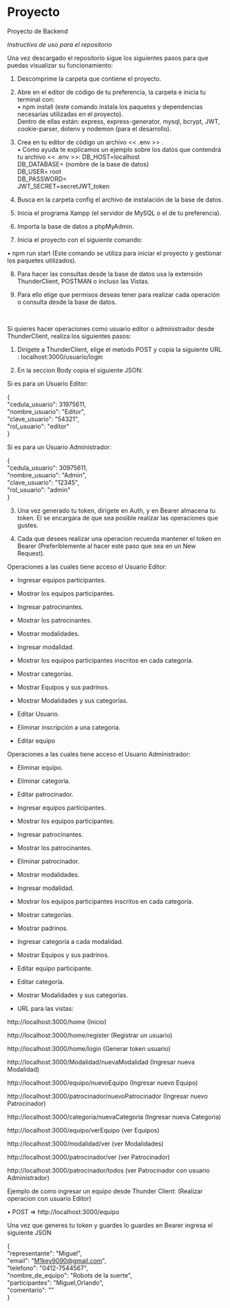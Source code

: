 # Proyecto
Proyecto de Backend

*Instructivo de uso para el repositorio*  

Una vez descargado el repositorio sigue los siguientes pasos para que puedas visualizar su funcionamiento:  

1.	Descomprime la carpeta que contiene el proyecto.  

2.	Abre en el editor de código de tu preferencia, la carpeta e inicia tu terminal con:  <br>
•	npm install (este comando instala los paquetes y dependencias necesarias utilizadas en el proyecto).  <br>
 Dentro de ellas están: express, express-generator, mysql, bcrypt, JWT, cookie-parser, dotenv y nodemon (para el desarrollo).  

3.	Crea en tu editor de código un archivo << .env >> .  
•	Como ayuda te explicamos un ejemplo sobre los datos que contendrá tu archivo   << .env >>:
DB_HOST=localhost  <br>
DB_DATABASE= (nombre de la base de datos)  <br>
DB_USER= root  <br>
DB_PASSWORD=  <br>
JWT_SECRET=secretJWT_token  <br> 

4.	Busca en la carpeta config el archivo de instalación de la base de datos.  


5.	Inicia el programa Xampp (el servidor de MySQL o el de tu preferencia).  


6.	Importa la base de datos a phpMyAdmin.  


7.	Inicia el proyecto con el siguiente comando:      

•	npm run start (Este comando se utiliza para iniciar el proyecto y gestionar los paquetes utilizados).  

8.	Para hacer las consultas desde la base de datos usa la extensión ThunderClient, POSTMAN o incluso las Vistas.  <br>

9. Para ello elige que permisos deseas tener para realizar cada operación o consulta desde la base de datos.
<br>

Si quieres hacer operaciones como usuario editor o administrador desde ThunderClient, realiza los siguientes pasos: <br>

1. Dirigete a ThunderClient, elige el metodo POST y copia la siguiente URL :  localhost:3000/usuario/login <br>

2. En la seccion Body copia el siguiente JSON: <br>

Si es para un Usuario Editor: <br>

{ <br>
  "cedula_usuario": 31975611,<br>
  "nombre_usuario": "Editor", <br>
  "clave_usuario": "54321",<br>
  "rol_usuario": "editor"<br>
}
<br>  

Si es para un Usuario Administrador:<br>

{ <br>
  "cedula_usuario": 30975611,  <br>
  "nombre_usuario": "Admin",  <br>
  "clave_usuario": "12345",  <br>
  "rol_usuario": "admin"  <br>
}

3. Una vez generado tu token, dirigete en Auth, y en Bearer almacena tu token. El se encargara de que sea posible realizar las operaciones que gustes. <br>

4. Cada que desees realizar una operacion recuerda mantener el token en Bearer (Preferiblemente al hacer este paso que sea en un New Request).<br>


Operaciones a las cuales tiene acceso el Usuario Editor: <br>

* Ingresar equipos participantes.

* Mostrar los equipos participantes.

* Ingresar patrocinantes.

* Mostrar los patrocinantes.

* Mostrar modalidades.

* Ingresar modalidad.

* Mostrar los equipos participantes inscritos en cada categoría.

* Mostrar categorías. 

* Mostrar Equipos y sus padrinos.   

* Mostrar Modalidades y sus categorías.

* Editar Usuario.

* Eliminar inscripción a una categoría.

* Editar equipo


Operaciones a las cuales tiene acceso el Usuario Administrador: <br>

* Eliminar equipo.  

* Eliminar categoría.

* Editar patrocinador. 

* Ingresar equipos participantes.

* Mostrar los equipos participantes.

* Ingresar patrocinantes.

* Mostrar los patrocinantes.

* Eliminar patrocinador. 

* Mostrar modalidades.

* Ingresar modalidad.

* Mostrar los equipos participantes inscritos en cada categoría.

* Mostrar categorías. 

* Mostrar padrinos.

* Ingresar categoría a cada modalidad.

* Mostrar Equipos y sus padrinos.

* Editar equipo participante.

* Editar categoría.

* Mostrar Modalidades y sus categorías. 


- URL para las vistas:

http://localhost:3000/home                               (Inicio)

http://localhost:3000/home/register                     (Registrar un usuario)

http://localhost:3000/home/login                        (Generar token usuario)

http://localhost:3000/Modalidad/nuevaModalidad          (Ingresar nueva Modalidad)

http://localhost:3000/equipo/nuevoEquipo                (Ingresar nuevo Equipo)

http://localhost:3000/patrocinador/nuevoPatrocinador    (Ingresar nuevo Patrocinador)

http://localhost:3000/categoria/nuevaCategoria          (Ingresar nueva Categoria)

http://localhost:3000/equipo/verEquipo                  (ver Equipos)

http://localhost:3000/modalidad/ver                     (ver Modalidades)

http://localhost:3000/patrocinador/ver                  (ver Patrocinador)

http://localhost:3000/patrocinador/todos                (ver Patrocinador con usuario Administrador)


Ejemplo de como ingresar un equipo desde Thunder Client: (Realizar operacion con usuario Editor)

•	POST => http://localhost:3000/equipo

Una vez que generes tu token y guardes lo guardes en Bearer ingresa el siguiente JSON


{    <br>
  "representante": "Miguel", <br> 
    "email": "M1key9090@gmail.com",  <br>
    "telefono": "0412-7544567",<br>
    "nombre_de_equipo": "Robots de la suerte",<br>
    "participantes": "Miguel,Orlando",<br>
    "comentario": "" <br>
  }






